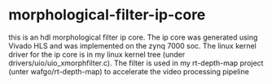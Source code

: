 # morphological-filter-ip-core
this is an hdl morphological filter ip core. The ip core was generated using Vivado HLS and was implemented on the zynq 7000 soc. The linux kernel driver for the ip core is in my linux kernel tree (under drivers/uio/uio_xmorphfilter.c). The filter is used in my rt-depth-map project (unter wafgo/rt-depth-map) to accelerate the video processing pipeline

